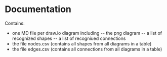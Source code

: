 # Documentation
Contains:
- one MD file per draw.io diagram including 
	-- the png diagram
	-- a list of recognized shapes
	-- a list of recogniued connections
- the file nodes.csv (contains all shapes from all diagrams in a table)
- the file edges.csv (contains all connections from all diagrams in a table)

